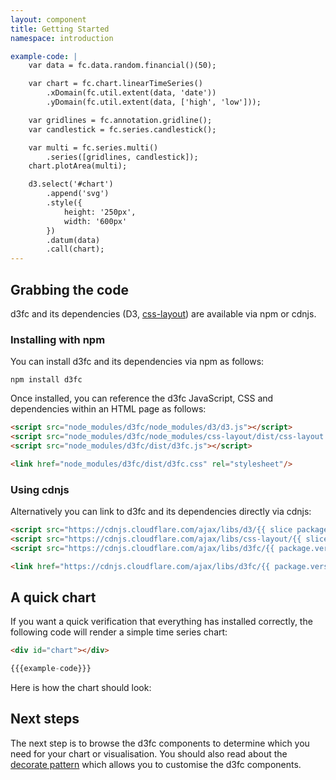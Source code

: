 ```yaml
---
layout: component
title: Getting Started
namespace: introduction

example-code: |
    var data = fc.data.random.financial()(50);

    var chart = fc.chart.linearTimeSeries()
        .xDomain(fc.util.extent(data, 'date'))
        .yDomain(fc.util.extent(data, ['high', 'low']));

    var gridlines = fc.annotation.gridline();
    var candlestick = fc.series.candlestick();

    var multi = fc.series.multi()
        .series([gridlines, candlestick]);
    chart.plotArea(multi);

    d3.select('#chart')
        .append('svg')
        .style({
            height: '250px',
            width: '600px'
        })
        .datum(data)
        .call(chart);
---
```


## Grabbing the code

d3fc and its dependencies (D3, [css-layout](https://github.com/facebook/css-layout)) are available via npm or cdnjs.

### Installing with npm

You can install d3fc and its dependencies via npm as follows:

```
npm install d3fc
```

Once installed, you can reference the d3fc JavaScript, CSS and dependencies within an HTML page as follows:

```html
<script src="node_modules/d3fc/node_modules/d3/d3.js"></script>
<script src="node_modules/d3fc/node_modules/css-layout/dist/css-layout.js"></script>
<script src="node_modules/d3fc/dist/d3fc.js"></script>

<link href="node_modules/d3fc/dist/d3fc.css" rel="stylesheet"/>
```

### Using cdnjs

Alternatively you can link to d3fc and its dependencies directly via cdnjs:

```html
<script src="https://cdnjs.cloudflare.com/ajax/libs/d3/{{ slice package.dependencies.d3 1 }}/d3.js"></script>
<script src="https://cdnjs.cloudflare.com/ajax/libs/css-layout/{{ slice package.dependencies.css-layout 1 }}/css-layout.js"></script>
<script src="https://cdnjs.cloudflare.com/ajax/libs/d3fc/{{ package.version }}/d3fc.js"></script>

<link href="https://cdnjs.cloudflare.com/ajax/libs/d3fc/{{ package.version }}/d3fc.css" rel="stylesheet"/>
```

## A quick chart

If you want a quick verification that everything has installed correctly, the following code will render a simple time series chart:

```html
<div id="chart"></div>
```

```js
{{{example-code}}}
```

Here is how the chart should look:

<div id="chart"></div>
<script type="text/javascript">
(function() {
    {{{example-code}}}
}());
</script>

## Next steps

The next step is to browse the d3fc components to determine which you need for your chart or visualisation. You should also read about the <a href="2-decorate-pattern.html">decorate pattern</a> which allows you to customise the d3fc components.
